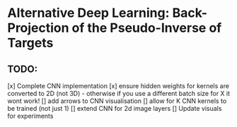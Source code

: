 # Alternative Deep Learning: Back-Projection of the Pseudo-Inverse of Targets

## TODO:
[x] Complete CNN implementation
[x] ensure hidden weights for kernels are converted to 2D (not 3D) - otherwise if you use a different batch size for X it wont work!
[] add arrows to CNN visualisation
[] allow for K CNN kernels to be trained (not just 1)
[] extend CNN for 2d image layers
[] Update visuals for experiments

